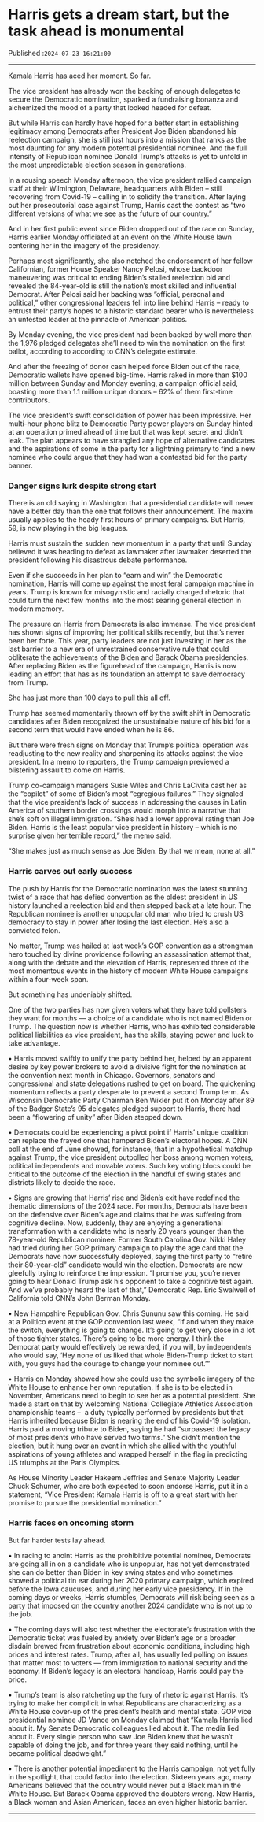 # Harris gets a dream start, but the task ahead is monumental

Published :`2024-07-23 16:21:00`

---

Kamala Harris has aced her moment. So far.

The vice president has already won the backing of enough delegates to secure the Democratic nomination, sparked a fundraising bonanza and alchemized the mood of a party that looked headed for defeat.

But while Harris can hardly have hoped for a better start in establishing legitimacy among Democrats after President Joe Biden abandoned his reelection campaign, she is still just hours into a mission that ranks as the most daunting for any modern potential presidential nominee. And the full intensity of Republican nominee Donald Trump’s attacks is yet to unfold in the most unpredictable election season in generations.

In a rousing speech Monday afternoon, the vice president rallied campaign staff at their Wilmington, Delaware, headquarters with Biden – still recovering from Covid-19 – calling in to solidify the transition. After laying out her prosecutorial case against Trump, Harris cast the contest as “two different versions of what we see as the future of our country.”

And in her first public event since Biden dropped out of the race on Sunday, Harris earlier Monday officiated at an event on the White House lawn centering her in the imagery of the presidency.

Perhaps most significantly, she also notched the endorsement of her fellow Californian, former House Speaker Nancy Pelosi, whose backdoor maneuvering was critical to ending Biden’s stalled reelection bid and revealed the 84-year-old is still the nation’s most skilled and influential Democrat. After Pelosi said her backing was “official, personal and political,” other congressional leaders fell into line behind Harris – ready to entrust their party’s hopes to a historic standard bearer who is nevertheless an untested leader at the pinnacle of American politics.

By Monday evening, the vice president had been backed by well more than the 1,976 pledged delegates she’ll need to win the nomination on the first ballot, according to according to CNN’s delegate estimate.

And after the freezing of donor cash helped force Biden out of the race, Democratic wallets have opened big-time. Harris raked in more than $100 million between Sunday and Monday evening, a campaign official said, boasting more than 1.1 million unique donors – 62% of them first-time contributors.

The vice president’s swift consolidation of power has been impressive. Her multi-hour phone blitz to Democratic Party power players on Sunday hinted at an operation primed ahead of time but that was kept secret and didn’t leak. The plan appears to have strangled any hope of alternative candidates and the aspirations of some in the party for a lightning primary to find a new nominee who could argue that they had won a contested bid for the party banner.

### Danger signs lurk despite strong start

There is an old saying in Washington that a presidential candidate will never have a better day than the one that follows their announcement. The maxim usually applies to the heady first hours of primary campaigns. But Harris, 59, is now playing in the big leagues.

Harris must sustain the sudden new momentum in a party that until Sunday believed it was heading to defeat as lawmaker after lawmaker deserted the president following his disastrous debate performance.

Even if she succeeds in her plan to “earn and win” the Democratic nomination, Harris will come up against the most feral campaign machine in years. Trump is known for misogynistic and racially charged rhetoric that could turn the next few months into the most searing general election in modern memory.

The pressure on Harris from Democrats is also immense. The vice president has shown signs of improving her political skills recently, but that’s never been her forte. This year, party leaders are not just investing in her as the last barrier to a new era of unrestrained conservative rule that could obliterate the achievements of the Biden and Barack Obama presidencies. After replacing Biden as the figurehead of the campaign, Harris is now leading an effort that has as its foundation an attempt to save democracy from Trump.

She has just more than 100 days to pull this all off.

Trump has seemed momentarily thrown off by the swift shift in Democratic candidates after Biden recognized the unsustainable nature of his bid for a second term that would have ended when he is 86.

But there were fresh signs on Monday that Trump’s political operation was readjusting to the new reality and sharpening its attacks against the vice president. In a memo to reporters, the Trump campaign previewed a blistering assault to come on Harris.

Trump co-campaign managers Susie Wiles and Chris LaCivita cast her as the “copilot” of some of Biden’s most “egregious failures.” They signaled that the vice president’s lack of success in addressing the causes in Latin America of southern border crossings would morph into a narrative that she’s soft on illegal immigration. “She’s had a lower approval rating than Joe Biden. Harris is the least popular vice president in history – which is no surprise given her terrible record,” the memo said.

“She makes just as much sense as Joe Biden. By that we mean, none at all.”

### Harris carves out early success

The push by Harris for the Democratic nomination was the latest stunning twist of a race that has defied convention as the oldest president in US history launched a reelection bid and then stepped back at a late hour. The Republican nominee is another unpopular old man who tried to crush US democracy to stay in power after losing the last election. He’s also a convicted felon.

No matter, Trump was hailed at last week’s GOP convention as a strongman hero touched by divine providence following an assassination attempt that, along with the debate and the elevation of Harris, represented three of the most momentous events in the history of modern White House campaigns within a four-week span.

But something has undeniably shifted.

One of the two parties has now given voters what they have told pollsters they want for months — a choice of a candidate who is not named Biden or Trump. The question now is whether Harris, who has exhibited considerable political liabilities as vice president, has the skills, staying power and luck to take advantage.

• Harris moved swiftly to unify the party behind her, helped by an apparent desire by key power brokers to avoid a divisive fight for the nomination at the convention next month in Chicago. Governors, senators and congressional and state delegations rushed to get on board. The quickening momentum reflects a party desperate to prevent a second Trump term. As Wisconsin Democratic Party Chairman Ben Wikler put it on Monday after 89 of the Badger State’s 95 delegates pledged support to Harris, there had been a “flowering of unity” after Biden stepped down.

• Democrats could be experiencing a pivot point if Harris’ unique coalition can replace the frayed one that hampered Biden’s electoral hopes. A CNN poll at the end of June showed, for instance, that in a hypothetical matchup against Trump, the vice president outpolled her boss among women voters, political independents and movable voters. Such key voting blocs could be critical to the outcome of the election in the handful of swing states and districts likely to decide the race.

• Signs are growing that Harris’ rise and Biden’s exit have redefined the thematic dimensions of the 2024 race. For months, Democrats have been on the defensive over Biden’s age and claims that he was suffering from cognitive decline. Now, suddenly, they are enjoying a generational transformation with a candidate who is nearly 20 years younger than the 78-year-old Republican nominee. Former South Carolina Gov. Nikki Haley had tried during her GOP primary campaign to play the age card that the Democrats have now successfully deployed, saying the first party to “retire their 80-year-old” candidate would win the election. Democrats are now gleefully trying to reinforce the impression. “I promise you, you’re never going to hear Donald Trump ask his opponent to take a cognitive test again. And we’ve probably heard the last of that,” Democratic Rep. Eric Swalwell of California told CNN’s John Berman Monday.

• New Hampshire Republican Gov. Chris Sununu saw this coming. He said at a Politico event at the GOP convention last week, “If and when they make the switch, everything is going to change. It’s going to get very close in a lot of those tighter states. There’s going to be more energy. I think the Democrat party would effectively be rewarded, if you will, by independents who would say, ‘Hey none of us liked that whole Biden-Trump ticket to start with, you guys had the courage to change your nominee out.’”

• Harris on Monday showed how she could use the symbolic imagery of the White House to enhance her own reputation. If she is to be elected in November, Americans need to begin to see her as a potential president. She made a start on that by welcoming National Collegiate Athletics Association championship teams –  a duty typically performed by presidents but that Harris inherited because Biden is nearing the end of his Covid-19 isolation. Harris paid a moving tribute to Biden, saying he had “surpassed the legacy of most presidents who have served two terms.” She didn’t mention the election, but it hung over an event in which she allied with the youthful aspirations of young athletes and wrapped herself in the flag in predicting US triumphs at the Paris Olympics.

As House Minority Leader Hakeem Jeffries and Senate Majority Leader Chuck Schumer, who are both expected to soon endorse Harris, put it in a statement, “Vice President Kamala Harris is off to a great start with her promise to pursue the presidential nomination.”

### Harris faces on oncoming storm

But far harder tests lay ahead.

• In racing to anoint Harris as the prohibitive potential nominee, Democrats are going all in on a candidate who is unpopular, has not yet demonstrated she can do better than Biden in key swing states and who sometimes showed a political tin ear during her 2020 primary campaign, which expired before the Iowa caucuses, and during her early vice presidency. If in the coming days or weeks, Harris stumbles, Democrats will risk being seen as a party that imposed on the country another 2024 candidate who is not up to the job.

• The coming days will also test whether the electorate’s frustration with the Democratic ticket was fueled by anxiety over Biden’s age or a broader disdain brewed from frustration about economic conditions, including high prices and interest rates. Trump, after all, has usually led polling on issues that matter most to voters — from immigration to national security and the economy. If Biden’s legacy is an electoral handicap, Harris could pay the price.

• Trump’s team is also ratcheting up the fury of rhetoric against Harris. It’s trying to make her complicit in what Republicans are characterizing as a White House cover-up of the president’s health and mental state. GOP vice presidential nominee JD Vance on Monday claimed that “Kamala Harris lied about it. My Senate Democratic colleagues lied about it. The media lied about it. Every single person who saw Joe Biden knew that he wasn’t capable of doing the job, and for three years they said nothing, until he became political deadweight.”

• There is another potential impediment to the Harris campaign, not yet fully in the spotlight, that could factor into the election. Sixteen years ago, many Americans believed that the country would never put a Black man in the White House. But Barack Obama approved the doubters wrong. Now Harris, a Black woman and Asian American, faces an even higher historic barrier.

---

